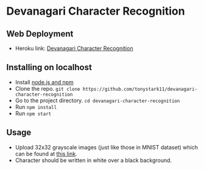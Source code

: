 # Devanagari Character Recognition

## Web Deployment
- Heroku link: <a href="https://devanagari-char-recognition.herokuapp.com/">Devanagari Character Recognition</a>

## Installing on localhost
- Install <a href="https://nodejs.org/en/">node.js and npm</a>
- Clone the repo. `git clone https://github.com/tonystark11/devanagari-character-recognition`
- Go to the project directory. `cd devanagari-character-recognition`
- Run `npm install`
- Run `npm start`

## Usage
- Upload 32x32 grayscale images (just like those in MNIST dataset) which can be found at <a href="https://archive.ics.uci.edu/ml/datasets/Devanagari+Handwritten+Character+Dataset">this link</a>.
- Character should be written in white over a black background.
